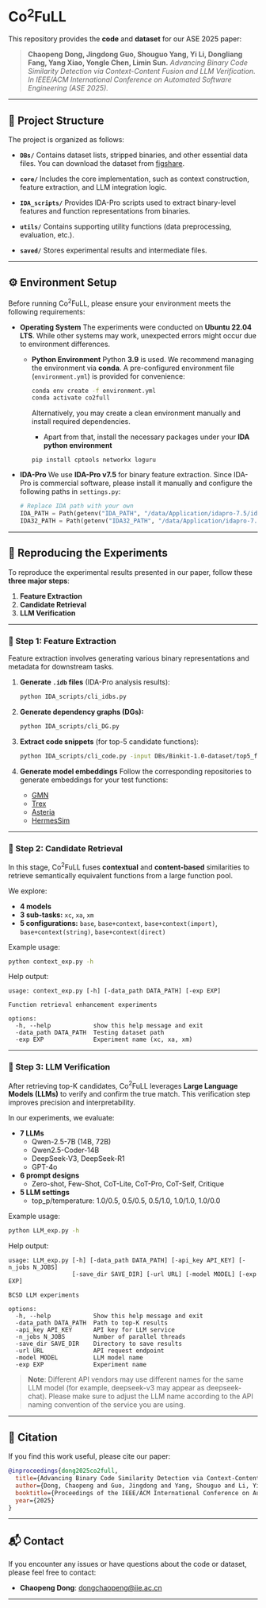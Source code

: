 # Co$^2$FuLL
This repository provides the **code** and **dataset** for our ASE 2025 paper:

> **Chaopeng Dong, Jingdong Guo, Shouguo Yang, Yi Li, Dongliang Fang, Yang Xiao, Yongle Chen, Limin Sun.**
> *Advancing Binary Code Similarity Detection via Context-Content Fusion and LLM Verification.*
> *In IEEE/ACM International Conference on Automated Software Engineering (ASE 2025).*

---

## 📁 Project Structure

The project is organized as follows:

* **`DBs/`**
  Contains dataset lists, stripped binaries, and other essential data files.
  You can download the dataset from [figshare](https://figshare.com/account/articles/30426451).

* **`core/`**
  Includes the core implementation, such as context construction, feature extraction, and LLM integration logic.

* **`IDA_scripts/`**
  Provides IDA-Pro scripts used to extract binary-level features and function representations from binaries.

* **`utils/`**
  Contains supporting utility functions (data preprocessing, evaluation, etc.).

* **`saved/`**
  Stores experimental results and intermediate files.

---

## ⚙️ Environment Setup

Before running Co$^2$FuLL, please ensure your environment meets the following requirements:

* **Operating System**
  The experiments were conducted on **Ubuntu 22.04 LTS**.
  While other systems may work, unexpected errors might occur due to environment differences.

  * **Python Environment**
    Python **3.9** is used. We recommend managing the environment via **conda**.
    A pre-configured environment file (`environment.yml`) is provided for convenience:

    ```bash
    conda env create -f environment.yml
    conda activate co2full
    ```

    Alternatively, you may create a clean environment manually and install required dependencies.
      - Apart from that, install the necessary packages under your **IDA python environment**
      ```shell
    pip install cptools networkx loguru
    ```
* **IDA-Pro**
  We use **IDA-Pro v7.5** for binary feature extraction.
  Since IDA-Pro is commercial software, please install it manually and configure the following paths in `settings.py`:

  ```python
  # Replace IDA path with your own
  IDA_PATH = Path(getenv("IDA_PATH", "/data/Application/idapro-7.5/idat64"))
  IDA32_PATH = Path(getenv("IDA32_PATH", "/data/Application/idapro-7.5/idat"))
  ```

---

## 🔁 Reproducing the Experiments

To reproduce the experimental results presented in our paper, follow these **three major steps**:

1. **Feature Extraction**
2. **Candidate Retrieval**
3. **LLM Verification**

---

### 🧩 Step 1: Feature Extraction

Feature extraction involves generating various binary representations and metadata for downstream tasks.

1. **Generate `.idb` files** (IDA-Pro analysis results):

   ```bash
   python IDA_scripts/cli_idbs.py
   ```

2. **Generate dependency graphs (DGs):**

   ```bash
   python IDA_scripts/cli_DG.py
   ```

3. **Extract code snippets** (for top-5 candidate functions):

   ```bash
   python IDA_scripts/cli_code.py -input DBs/Binkit-1.0-dataset/top5_for_llm-idb_path2func_eas.json
   ```

4. **Generate model embeddings**
   Follow the corresponding repositories to generate embeddings for your test functions:

   * [GMN](https://github.com/google-deepmind/deepmind-research/blob/master/graph_matching_networks/graph_matching_networks.ipynb)
   * [Trex](https://github.com/CUMLSec/trex)
   * [Asteria](https://github.com/Asteria-BCSD/Asteria)
   * [HermesSim](https://github.com/NSSL-SJTU/HermesSim)

---

### 🧭 Step 2: Candidate Retrieval

In this stage, Co$^2$FuLL fuses **contextual** and **content-based** similarities to retrieve semantically equivalent functions from a large function pool.

We explore:

* **4 models**
* **3 sub-tasks:** `xc`, `xa`, `xm`
* **5 configurations:**
  `base`, `base+context`, `base+context(import)`, `base+context(string)`, `base+context(direct)`

Example usage:

```bash
python context_exp.py -h
```

Help output:

```
usage: context_exp.py [-h] [-data_path DATA_PATH] [-exp EXP]

Function retrieval enhancement experiments

options:
  -h, --help            show this help message and exit
  -data_path DATA_PATH  Testing dataset path
  -exp EXP              Experiment name (xc, xa, xm)
```

---

### 🤖 Step 3: LLM Verification

After retrieving top-K candidates, Co$^2$FuLL leverages **Large Language Models (LLMs)** to verify and confirm the true match.
This verification step improves precision and interpretability.

In our experiments, we evaluate:

* **7 LLMs**
  * Qwen-2.5-7B (14B, 72B)
  * Qwen2.5-Coder-14B
  * DeepSeek-V3, DeepSeek-R1
  * GPT-4o
* **6 prompt designs**
  * Zero-shot, Few-Shot, CoT-Lite, CoT-Pro, CoT-Self, Critique
* **5 LLM settings**
  * top_p/temperature: 1.0/0.5, 0.5/0.5, 0.5/1.0, 1.0/1.0, 1.0/0.0

Example usage:

```bash
python LLM_exp.py -h
```

Help output:

```
usage: LLM_exp.py [-h] [-data_path DATA_PATH] [-api_key API_KEY] [-n_jobs N_JOBS]
                  [-save_dir SAVE_DIR] [-url URL] [-model MODEL] [-exp EXP]

BCSD LLM experiments

options:
  -h, --help            Show this help message and exit
  -data_path DATA_PATH  Path to top-K results
  -api_key API_KEY      API key for LLM service
  -n_jobs N_JOBS        Number of parallel threads
  -save_dir SAVE_DIR    Directory to save results
  -url URL              API request endpoint
  -model MODEL          LLM model name
  -exp EXP              Experiment name
```
> **Note**:
Different API vendors may use different names for the same LLM model (for example, deepseek-v3 may appear as deepseek-chat).
Please make sure to adjust the LLM name according to the API naming convention of the service you are using.
---

## 📜 Citation

If you find this work useful, please cite our paper:

```bibtex
@inproceedings{dong2025co2full,
  title={Advancing Binary Code Similarity Detection via Context-Content Fusion and LLM Verification},
  author={Dong, Chaopeng and Guo, Jingdong and Yang, Shouguo and Li, Yi and Fang, Dongliang and Xiao, Yang and Chen, Yongle and Sun, Limin},
  booktitle={Proceedings of the IEEE/ACM International Conference on Automated Software Engineering (ASE)},
  year={2025}
}
```

---

## 📬 Contact

If you encounter any issues or have questions about the code or dataset, please feel free to contact:

* **Chaopeng Dong**: dongchaopeng@iie.ac.cn

---

